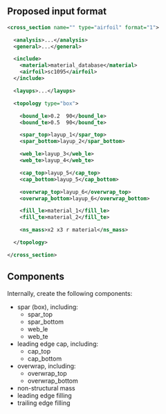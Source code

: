## Proposed input format

````xml
<cross_section name="" type="airfoil" format="1">

  <analysis>...</analysis>
  <general>...</general>

  <include>
    <material>material_database</material>
    <airfoil>sc1095</airfoil>
  </include>

  <layups>...</layups>

  <topology type="box">

    <bound_le>0.2  90</bound_le>
    <bound_te>0.5  90</bound_te>

    <spar_top>layup_1</spar_top>
    <spar_bottom>layup_2</spar_bottom>

    <web_le>layup_3</web_le>
    <web_te>layup_4</web_te>

    <cap_top>layup_5</cap_top>
    <cap_bottom>layup_5</cap_bottom>

    <overwrap_top>layup_6</overwrap_top>
    <overwrap_bottom>layup_6</overwrap_bottom>

    <fill_le>material_1</fill_le>
    <fill_te>material_2</fill_te>

    <ns_mass>x2 x3 r material</ns_mass>

  </topology>

</cross_section>
````


## Components

Internally, create the following components:
- spar (box), including: 
  - spar_top
  - spar_bottom
  - web_le
  - web_te
- leading edge cap, including:
  - cap_top
  - cap_bottom
- overwrap, including:
  - overwrap_top
  - overwrap_bottom
- non-structural mass
- leading edge filling
- trailing edge filling



